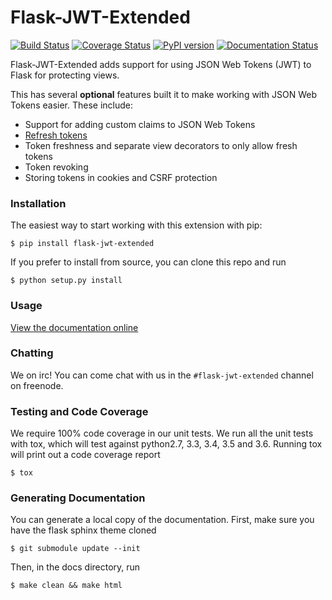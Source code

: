 # Flask-JWT-Extended
[![Build Status](https://travis-ci.org/vimalloc/flask-jwt-extended.svg?branch=master)](https://travis-ci.org/vimalloc/flask-jwt-extended)
[![Coverage Status](https://coveralls.io/repos/github/vimalloc/flask-jwt-extended/badge.svg)](https://coveralls.io/github/vimalloc/flask-jwt-extended)
[![PyPI version](https://badge.fury.io/py/Flask-JWT-Extended.svg)](https://badge.fury.io/py/Flask-JWT-Extended)
[![Documentation Status](https://readthedocs.org/projects/flask-jwt-extended/badge/)](http://flask-jwt-extended.readthedocs.io/en/latest/)

Flask-JWT-Extended adds support for using JSON Web Tokens (JWT) to Flask for protecting views.

This has several **optional** features built it to make working with JSON Web Tokens
easier. These include:

* Support for adding custom claims to JSON Web Tokens
* [Refresh tokens](https://auth0.com/blog/refresh-tokens-what-are-they-and-when-to-use-them/)
* Token freshness and separate view decorators to only allow fresh tokens
* Token revoking
* Storing tokens in cookies and CSRF protection

### Installation
The easiest way to start working with this extension with pip:
```
$ pip install flask-jwt-extended
```

If you prefer to install from source, you can clone this repo and run
```
$ python setup.py install
```

### Usage
[View the documentation online](http://flask-jwt-extended.readthedocs.io/en/latest/)


### Chatting
We on irc! You can come chat with us in the ```#flask-jwt-extended``` channel on freenode.


### Testing and Code Coverage
We require 100% code coverage in our unit tests. We run all the unit tests with tox,
which will test against python2.7, 3.3, 3.4, 3.5 and 3.6. Running tox will print out a
code coverage report
```
$ tox
```

### Generating Documentation
You can generate a local copy of the documentation. First, make sure you have
the flask sphinx theme cloned
```
$ git submodule update --init
```

Then, in the docs directory, run
```
$ make clean && make html
```
